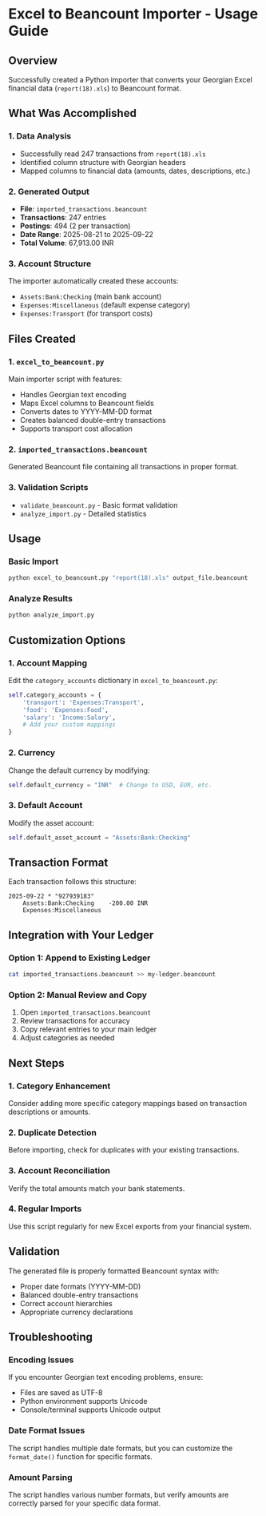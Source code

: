 # Excel to Beancount Importer - Usage Guide

## Overview
Successfully created a Python importer that converts your Georgian Excel financial data (`report(18).xls`) to Beancount format.

## What Was Accomplished

### 1. Data Analysis
- Successfully read 247 transactions from `report(18).xls`
- Identified column structure with Georgian headers
- Mapped columns to financial data (amounts, dates, descriptions, etc.)

### 2. Generated Output
- **File**: `imported_transactions.beancount`
- **Transactions**: 247 entries
- **Postings**: 494 (2 per transaction)
- **Date Range**: 2025-08-21 to 2025-09-22
- **Total Volume**: 67,913.00 INR

### 3. Account Structure
The importer automatically created these accounts:
- `Assets:Bank:Checking` (main bank account)
- `Expenses:Miscellaneous` (default expense category)
- `Expenses:Transport` (for transport costs)

## Files Created

### 1. `excel_to_beancount.py`
Main importer script with features:
- Handles Georgian text encoding
- Maps Excel columns to Beancount fields
- Converts dates to YYYY-MM-DD format
- Creates balanced double-entry transactions
- Supports transport cost allocation

### 2. `imported_transactions.beancount`
Generated Beancount file containing all transactions in proper format.

### 3. Validation Scripts
- `validate_beancount.py` - Basic format validation
- `analyze_import.py` - Detailed statistics

## Usage

### Basic Import
```bash
python excel_to_beancount.py "report(18).xls" output_file.beancount
```

### Analyze Results
```bash
python analyze_import.py
```

## Customization Options

### 1. Account Mapping
Edit the `category_accounts` dictionary in `excel_to_beancount.py`:
```python
self.category_accounts = {
    'transport': 'Expenses:Transport',
    'food': 'Expenses:Food',
    'salary': 'Income:Salary',
    # Add your custom mappings
}
```

### 2. Currency
Change the default currency by modifying:
```python
self.default_currency = "INR"  # Change to USD, EUR, etc.
```

### 3. Default Account
Modify the asset account:
```python
self.default_asset_account = "Assets:Bank:Checking"
```

## Transaction Format
Each transaction follows this structure:
```
2025-09-22 * "927939183"
    Assets:Bank:Checking    -200.00 INR
    Expenses:Miscellaneous
```

## Integration with Your Ledger

### Option 1: Append to Existing Ledger
```bash
cat imported_transactions.beancount >> my-ledger.beancount
```

### Option 2: Manual Review and Copy
1. Open `imported_transactions.beancount`
2. Review transactions for accuracy
3. Copy relevant entries to your main ledger
4. Adjust categories as needed

## Next Steps

### 1. Category Enhancement
Consider adding more specific category mappings based on transaction descriptions or amounts.

### 2. Duplicate Detection
Before importing, check for duplicates with your existing transactions.

### 3. Account Reconciliation
Verify the total amounts match your bank statements.

### 4. Regular Imports
Use this script regularly for new Excel exports from your financial system.

## Validation
The generated file is properly formatted Beancount syntax with:
- Proper date formats (YYYY-MM-DD)
- Balanced double-entry transactions
- Correct account hierarchies
- Appropriate currency declarations

## Troubleshooting

### Encoding Issues
If you encounter Georgian text encoding problems, ensure:
- Files are saved as UTF-8
- Python environment supports Unicode
- Console/terminal supports Unicode output

### Date Format Issues
The script handles multiple date formats, but you can customize the `format_date()` function for specific formats.

### Amount Parsing
The script handles various number formats, but verify amounts are correctly parsed for your specific data format.